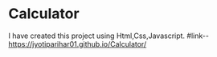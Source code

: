 # Calculator
I have created this project using Html,Css,Javascript.
#link--https://jyotiparihar01.github.io/Calculator/

